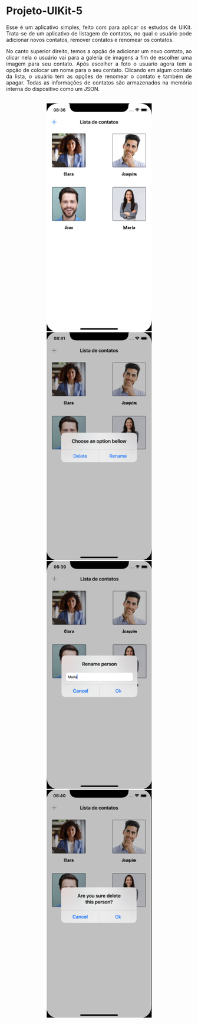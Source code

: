 <div align ="justify">

#  Projeto-UIKit-5

Esse é um aplicativo simples, feito com para aplicar os estudos de UIKit. Trata-se de um aplicativo de listagem de contatos, no qual o usuário pode adicionar novos contatos, remover contatos e renomear os contatos.

No canto superior direito, temos a opção de adicionar um novo contato, ao clicar nela o usuário vai para a galeria de imagens a fim de escolher uma imagem para seu contato. Após escolher a foto o usuario agora tem a opção de colocar um nome para o seu contato. Clicando em algum contato da lista, o usuário tem as opções de renomear o contato e também de apagar. Todas as informações de contatos são armazenados na memória interna do dispositivo como um JSON.



<br>
<div align="center">
<img src="imagens/tela inicial.png" alt="photo" width="285" height="617'">
<img src="imagens/tela opções.png" alt="photo" width="285" height="617'">
<br>
<img src="imagens/tela renomear.png" alt="photo" width="285" height="617'">
<img src="imagens/tela delete.png" alt="photo" width="285" height="617'">
</div>
